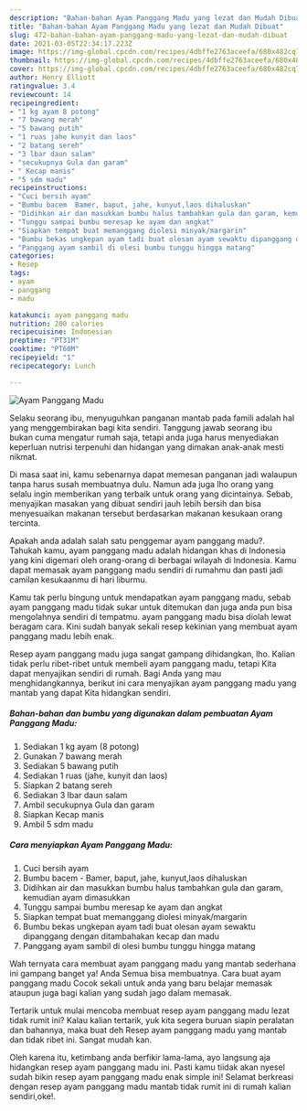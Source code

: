 ```yaml
---
description: "Bahan-bahan Ayam Panggang Madu yang lezat dan Mudah Dibuat"
title: "Bahan-bahan Ayam Panggang Madu yang lezat dan Mudah Dibuat"
slug: 472-bahan-bahan-ayam-panggang-madu-yang-lezat-dan-mudah-dibuat
date: 2021-03-05T22:34:17.223Z
image: https://img-global.cpcdn.com/recipes/4dbffe2763aceefa/680x482cq70/ayam-panggang-madu-foto-resep-utama.jpg
thumbnail: https://img-global.cpcdn.com/recipes/4dbffe2763aceefa/680x482cq70/ayam-panggang-madu-foto-resep-utama.jpg
cover: https://img-global.cpcdn.com/recipes/4dbffe2763aceefa/680x482cq70/ayam-panggang-madu-foto-resep-utama.jpg
author: Henry Elliott
ratingvalue: 3.4
reviewcount: 14
recipeingredient:
- "1 kg ayam 8 potong"
- "7 bawang merah"
- "5 bawang putih"
- "1 ruas jahe kunyit dan laos"
- "2 batang sereh"
- "3 lbar daun salam"
- "secukupnya Gula dan garam"
- " Kecap manis"
- "5 sdm madu"
recipeinstructions:
- "Cuci bersih ayam"
- "Bumbu bacem  Bamer, baput, jahe, kunyut,laos dihaluskan"
- "Didihkan air dan masukkan bumbu halus tambahkan gula dan garam, kemudian ayam dimasukkan"
- "Tunggu sampai bumbu meresap ke ayam dan angkat"
- "Siapkan tempat buat memanggang diolesi minyak/margarin"
- "Bumbu bekas ungkepan ayam tadi buat olesan ayam sewaktu dipanggang dengan ditambahakan kecap dan madu"
- "Panggang ayam sambil di olesi bumbu tunggu hingga matang"
categories:
- Resep
tags:
- ayam
- panggang
- madu

katakunci: ayam panggang madu 
nutrition: 200 calories
recipecuisine: Indonesian
preptime: "PT31M"
cooktime: "PT60M"
recipeyield: "1"
recipecategory: Lunch

---
```



![Ayam Panggang Madu](https://img-global.cpcdn.com/recipes/4dbffe2763aceefa/680x482cq70/ayam-panggang-madu-foto-resep-utama.jpg)

Selaku seorang ibu, menyuguhkan panganan mantab pada famili adalah hal yang menggembirakan bagi kita sendiri. Tanggung jawab seorang ibu bukan cuma mengatur rumah saja, tetapi anda juga harus menyediakan keperluan nutrisi terpenuhi dan hidangan yang dimakan anak-anak mesti nikmat.

Di masa  saat ini, kamu sebenarnya dapat memesan panganan jadi walaupun tanpa harus susah membuatnya dulu. Namun ada juga lho orang yang selalu ingin memberikan yang terbaik untuk orang yang dicintainya. Sebab, menyajikan masakan yang dibuat sendiri jauh lebih bersih dan bisa menyesuaikan makanan tersebut berdasarkan makanan kesukaan orang tercinta. 



Apakah anda adalah salah satu penggemar ayam panggang madu?. Tahukah kamu, ayam panggang madu adalah hidangan khas di Indonesia yang kini digemari oleh orang-orang di berbagai wilayah di Indonesia. Kamu dapat memasak ayam panggang madu sendiri di rumahmu dan pasti jadi camilan kesukaanmu di hari liburmu.

Kamu tak perlu bingung untuk mendapatkan ayam panggang madu, sebab ayam panggang madu tidak sukar untuk ditemukan dan juga anda pun bisa mengolahnya sendiri di tempatmu. ayam panggang madu bisa diolah lewat beragam cara. Kini sudah banyak sekali resep kekinian yang membuat ayam panggang madu lebih enak.

Resep ayam panggang madu juga sangat gampang dihidangkan, lho. Kalian tidak perlu ribet-ribet untuk membeli ayam panggang madu, tetapi Kita dapat menyajikan sendiri di rumah. Bagi Anda yang mau menghidangkannya, berikut ini cara menyajikan ayam panggang madu yang mantab yang dapat Kita hidangkan sendiri.

<!--inarticleads1-->

##### Bahan-bahan dan bumbu yang digunakan dalam pembuatan Ayam Panggang Madu:

1. Sediakan 1 kg ayam (8 potong)
1. Gunakan 7 bawang merah
1. Sediakan 5 bawang putih
1. Sediakan 1 ruas (jahe, kunyit dan laos)
1. Siapkan 2 batang sereh
1. Sediakan 3 lbar daun salam
1. Ambil secukupnya Gula dan garam
1. Siapkan  Kecap manis
1. Ambil 5 sdm madu




<!--inarticleads2-->

##### Cara menyiapkan Ayam Panggang Madu:

1. Cuci bersih ayam
1. Bumbu bacem  - Bamer, baput, jahe, kunyut,laos dihaluskan
1. Didihkan air dan masukkan bumbu halus tambahkan gula dan garam, kemudian ayam dimasukkan
1. Tunggu sampai bumbu meresap ke ayam dan angkat
1. Siapkan tempat buat memanggang diolesi minyak/margarin
1. Bumbu bekas ungkepan ayam tadi buat olesan ayam sewaktu dipanggang dengan ditambahakan kecap dan madu
1. Panggang ayam sambil di olesi bumbu tunggu hingga matang




Wah ternyata cara membuat ayam panggang madu yang mantab sederhana ini gampang banget ya! Anda Semua bisa membuatnya. Cara buat ayam panggang madu Cocok sekali untuk anda yang baru belajar memasak ataupun juga bagi kalian yang sudah jago dalam memasak.

Tertarik untuk mulai mencoba membuat resep ayam panggang madu lezat tidak rumit ini? Kalau kalian tertarik, yuk kita segera buruan siapin peralatan dan bahannya, maka buat deh Resep ayam panggang madu yang mantab dan tidak ribet ini. Sangat mudah kan. 

Oleh karena itu, ketimbang anda berfikir lama-lama, ayo langsung aja hidangkan resep ayam panggang madu ini. Pasti kamu tiidak akan nyesel sudah bikin resep ayam panggang madu enak simple ini! Selamat berkreasi dengan resep ayam panggang madu mantab tidak rumit ini di rumah kalian sendiri,oke!.

